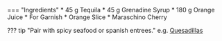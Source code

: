 === "Ingredients"
    * 45 g Tequila
    * 45 g Grenadine Syrup
    * 180 g Orange Juice
    * For Garnish
        * Orange Slice
        * Maraschino Cherry

??? tip "Pair with spicy seafood or spanish entrees."
    e.g. [Quesadillas](../../entrees/handhelds/quesadillas.md)
